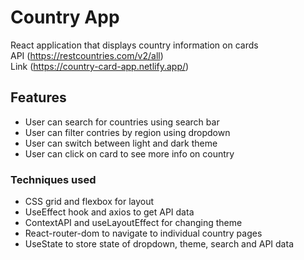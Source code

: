 # Country App

React application that displays country information on cards <br>
API (https://restcountries.com/v2/all)<br>
Link (https://country-card-app.netlify.app/)

## Features
- User can search for countries using search bar
- User can filter contries by region using dropdown
- User can switch between light and dark theme
- User can click on card to see more info on country

### Techniques used
- CSS grid and flexbox for layout
- UseEffect hook and axios to get API data
- ContextAPI and useLayoutEffect for changing theme
- React-router-dom to navigate to individual country pages
- UseState to store state of dropdown, theme, search and API data
